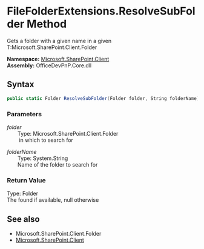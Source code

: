 # FileFolderExtensions.ResolveSubFolder Method  
 Gets a folder with a given name in a given T:Microsoft.SharePoint.Client.Folder  

**Namespace:** [Microsoft.SharePoint.Client](Microsoft.SharePoint.Client.md)  
**Assembly:** OfficeDevPnP.Core.dll  
## Syntax
```C#
public static Folder ResolveSubFolder(Folder folder, String folderName)
```
### Parameters
*folder*  
&emsp;&emsp;Type: Microsoft.SharePoint.Client.Folder  
&emsp;&emsp; in which to search for  

*folderName*  
&emsp;&emsp;Type: System.String  
&emsp;&emsp;Name of the folder to search for  

### Return Value
Type: Folder  
The found  if available, null otherwise

## See also
- Microsoft.SharePoint.Client.Folder
- [Microsoft.SharePoint.Client](Microsoft.SharePoint.Client.md)
